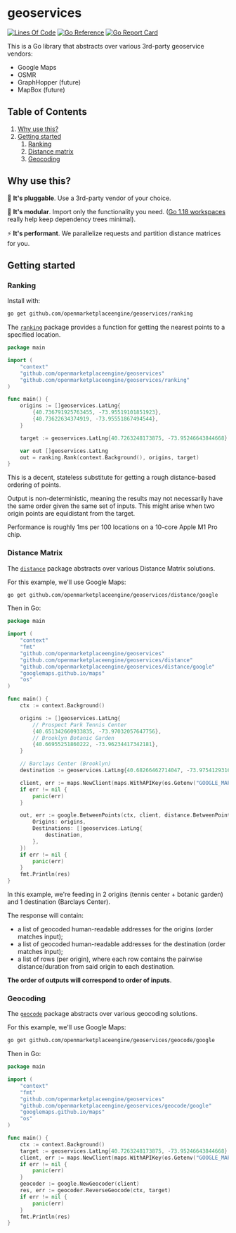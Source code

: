 # geoservices

[![Lines Of Code](https://tokei.rs/b1/github/openmarketplaceengine/geoservices?category=code)](https://github.com/openmarketplaceengine/geoservices)
[![Go Reference](https://pkg.go.dev/badge/github.com/openmarketplaceengine/geoservices.svg)](https://pkg.go.dev/github.com/openmarketplaceengine/geoservices)
[![Go Report Card](https://goreportcard.com/badge/github.com/openmarketplaceengine/geoservices)](https://goreportcard.com/report/github.com/openmarketplaceengine/geoservices)

This is a Go library that abstracts over various 3rd-party geoservice vendors:
* Google Maps
* OSMR
* GraphHopper (future)
* MapBox (future)

## Table of Contents
1. [Why use this?](#why-use-this\?)
2. [Getting started](#getting-started)
   1. [Ranking](#ranking)
   2. [Distance matrix](#distance-matrix)
   3. [Geocoding](#geocoding)

## Why use this?
🔌 **It's pluggable**. Use a 3rd-party vendor of your choice.

🧱 **It's modular**. Import only the functionality you need. ([Go 1.18 workspaces](https://go.dev/blog/get-familiar-with-workspaces) 
really help keep dependency trees minimal).

⚡ **It's performant**. We parallelize requests and partition distance 
matrices for you.

## Getting started

### Ranking
Install with:
```bash
go get github.com/openmarketplaceengine/geoservices/ranking
```

The [`ranking`](./ranking) package provides a function for getting the nearest 
points to a specified location.
```go
package main

import (
	"context"
	"github.com/openmarketplaceengine/geoservices"
	"github.com/openmarketplaceengine/geoservices/ranking"
)

func main() {
	origins := []geoservices.LatLng{
		{40.736791925763455, -73.95519101851923},
		{40.73622634374919, -73.95551867494544},
	}

	target := geoservices.LatLng{40.7263248173875, -73.95246643844668}

	var out []geoservices.LatLng
	out = ranking.Rank(context.Background(), origins, target)
}
```

This is a decent, stateless substitute for getting a rough distance-based 
ordering of points.

Output is non-deterministic, meaning the results may not necessarily have the 
same order given the same set of inputs. This might arise when two origin points
are equidistant from the target.

Performance is roughly 1ms per 100 locations on a 10-core Apple M1 Pro chip.

### Distance Matrix
The [`distance`](./distance) package abstracts over various Distance Matrix 
solutions.

For this example, we'll use Google Maps:
```bash
go get github.com/openmarketplaceengine/geoservices/distance/google
```

Then in Go:
```go
package main

import (
	"context"
	"fmt"
	"github.com/openmarketplaceengine/geoservices"
	"github.com/openmarketplaceengine/geoservices/distance"
	"github.com/openmarketplaceengine/geoservices/distance/google"
	"googlemaps.github.io/maps"
	"os"
)

func main() {
	ctx := context.Background()

	origins := []geoservices.LatLng{
		// Prospect Park Tennis Center
		{40.651342660933835, -73.97032057647756},
		// Brooklyn Botanic Garden
		{40.66955251860222, -73.96234417342181},
	}

	// Barclays Center (Brooklyn)
	destination := geoservices.LatLng{40.68266462714047, -73.9754129316442}

	client, err := maps.NewClient(maps.WithAPIKey(os.Getenv("GOOGLE_MAPS_API_KEY")))
	if err != nil {
		panic(err)
	}

	out, err := google.BetweenPoints(ctx, client, distance.BetweenPointsInput{
		Origins: origins,
		Destinations: []geoservices.LatLng{
			destination,
		},
	})
	if err != nil {
		panic(err)
	}
	fmt.Println(res)
}
```

In this example, we're feeding in 2 origins (tennis center + botanic garden) and
1 destination (Barclays Center).

The response will contain:
* a list of geocoded human-readable addresses for the origins (order matches input);
* a list of geocoded human-readable addresses for the destination (order matches input);
* a list of rows (per origin), where each row contains the pairwise distance/duration from said origin to each destination.

**The order of outputs will correspond to order of inputs**.

### Geocoding
The [`geocode`](./geocode) package abstracts over various geocoding solutions.

For this example, we'll use Google Maps:
```bash
go get github.com/openmarketplaceengine/geoservices/geocode/google
```

Then in Go:
```go
package main

import (
	"context"
	"fmt"
	"github.com/openmarketplaceengine/geoservices"
	"github.com/openmarketplaceengine/geoservices/geocode/google"
	"googlemaps.github.io/maps"
	"os"
)

func main() {
	ctx := context.Background()
	target := geoservices.LatLng{40.7263248173875, -73.95246643844668}
	client, err := maps.NewClient(maps.WithAPIKey(os.Getenv("GOOGLE_MAPS_API_KEY")))
	if err != nil {
		panic(err)
	}
	geocoder := google.NewGeocoder(client)
	res, err := geocoder.ReverseGeocode(ctx, target)
	if err != nil {
		panic(err)
	}
	fmt.Println(res)
}
```